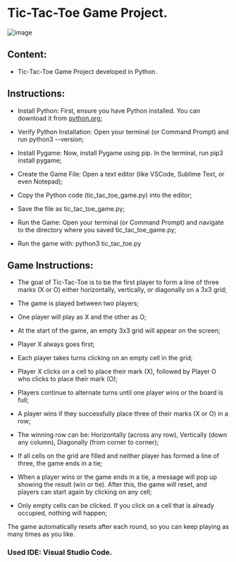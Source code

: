 # Tic-Tac-Toe Game Project.

![image](https://github.com/user-attachments/assets/45e841f5-1a8a-4352-b9ab-74b768e919a2)

## Content:

- Tic-Tac-Toe Game Project developed in Python.

## Instructions:

- Install Python: First, ensure you have Python installed. You can download it from [python.org](https://www.python.org/downloads/);

- Verify Python Installation: Open your terminal (or Command Prompt) and run python3 --version;

- Install Pygame: Now, install Pygame using pip. In the terminal, run pip3 install pygame;

- Create the Game File: Open a text editor (like VSCode, Sublime Text, or even Notepad);
  
- Copy the Python code (tic_tac_toe_game.py) into the editor;

- Save the file as tic_tac_toe_game.py;

- Run the Game: Open your terminal (or Command Prompt) and navigate to the directory where you saved tic_tac_toe_game.py;

- Run the game with: python3 tic_tac_toe.py

## Game Instructions:

- The goal of Tic-Tac-Toe is to be the first player to form a line of three marks (X or O) either horizontally, vertically, or diagonally on a 3x3 grid;

- The game is played between two players;

- One player will play as X and the other as O;

- At the start of the game, an empty 3x3 grid will appear on the screen;
  
- Player X always goes first;

- Each player takes turns clicking on an empty cell in the grid;
  
- Player X clicks on a cell to place their mark (X), followed by Player O who clicks to place their mark (O);

- Players continue to alternate turns until one player wins or the board is full;

- A player wins if they successfully place three of their marks (X or O) in a row;
  
- The winning row can be: Horizontally (across any row), Vertically (down any column), Diagonally (from corner to corner);

- If all cells on the grid are filled and neither player has formed a line of three, the game ends in a tie;

- When a player wins or the game ends in a tie, a message will pop up showing the result (win or tie). After this, the game will reset, and players can start again by clicking on any cell;
  
- Only empty cells can be clicked. If you click on a cell that is already occupied, nothing will happen;

The game automatically resets after each round, so you can keep playing as many times as you like.

### Used IDE: Visual Studio Code.
